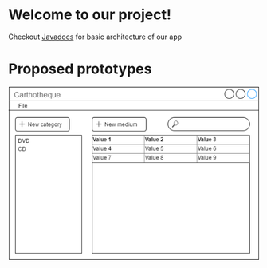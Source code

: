 ---
---

# Welcome to our project!

Checkout [Javadocs](documentation.html) for basic architecture of our app

# Proposed prototypes

![Main UI](images/main-window.png)